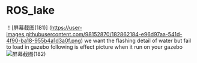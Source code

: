 ROS_lake 
========

！[屏幕截图(181)] (https://user-images.githubusercontent.com/98152870/182862184-e96d97aa-541d-4f90-ba18-955b4a1d3a0f.png)
we want the flashing detail of water but fail to load in gazebo
following is effect picture when it run on your gazebo
![屏幕截图(182)](https://user-images.githubusercontent.com/98152870/182863160-f704cb02-a2cf-4a7e-ade6-10263545388b.png)
